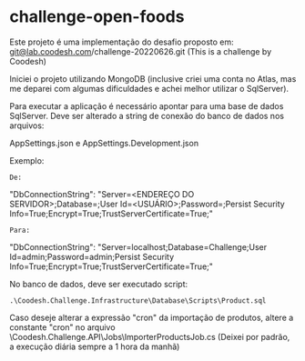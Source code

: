 # challenge-open-foods

Este projeto é uma implementação do desafio proposto em:
git@lab.coodesh.com/challenge-20220626.git  (This is a challenge by Coodesh)

Iniciei o projeto utilizando MongoDB (inclusive criei uma conta no Atlas, mas me deparei com algumas dificuldades e achei melhor utilizar o SqlServer).

Para executar a aplicação é necessário apontar para uma base de dados SqlServer.
Deve ser alterado a string de conexão do banco de dados nos arquivos:

AppSettings.json e AppSettings.Development.json

Exemplo:

	De:
	
"DbConnectionString": "Server=<ENDEREÇO DO SERVIDOR>;Database=<NOME DO BANCO DE DADOS>;User Id=<USUÁRIO>;Password=<SENHA>;Persist Security Info=True;Encrypt=True;TrustServerCertificate=True;"

	Para:
	
"DbConnectionString": "Server=localhost;Database=Challenge;User Id=admin;Password=admin;Persist Security Info=True;Encrypt=True;TrustServerCertificate=True;"

No banco de dados, deve ser executado script:

	.\Coodesh.Challenge.Infrastructure\Database\Scripts\Product.sql
	
Caso deseje alterar a expressão "cron" da importação de produtos, altere a constante "cron" no arquivo \Coodesh.Challenge.API\Jobs\ImporterProductsJob.cs
(Deixei por padrão, a execução diária sempre a 1 hora da manhã)

